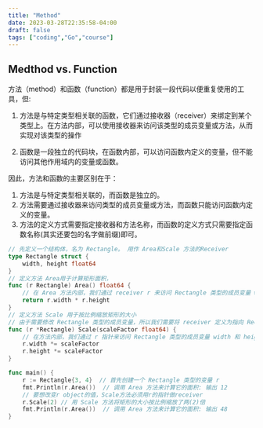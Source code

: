 ```yaml
---
title: "Method"
date: 2023-03-28T22:35:58-04:00
draft: false
tags: ["coding","Go","course"]
---
```


## Medthod vs. Function

方法（method）和函数（function）都是用于封装一段代码以便重复使用的工具，但:

1. 方法是与特定类型相关联的函数，它们通过接收器（receiver）来绑定到某个类型上。在方法内部，可以使用接收器来访问该类型的成员变量或方法，从而实现对该类型的操作

1. 函数是一段独立的代码块，在函数内部，可以访问函数内定义的变量，但不能访问其他作用域内的变量或函数。

因此，方法和函数的主要区别在于：

1. 方法是与特定类型相关联的，而函数是独立的。
1. 方法需要通过接收器来访问类型的成员变量或方法，而函数只能访问函数内定义的变量。
1. 方法的定义方式需要指定接收器和方法名称，而函数的定义方式只需要指定函数名称(其实还要包的名字做前缀)即可。

```go
// 先定义一个结构体，名为 Rectangle。 用作 Area和Scale 方法的Receiver
type Rectangle struct {   
    width, height float64
}
// 定义方法 Area用于计算矩形面积，
func (r Rectangle) Area() float64 {
    // 在 Area 方法内部，我们通过 receiver r 来访问 Rectangle 类型的成员变量 width 和 height
    return r.width * r.height
}
// 定义方法 Scale 用于按比例缩放矩形的大小
// 由于需要修改 Rectangle 类型的成员变量，所以我们需要将 receiver 定义为指向 Rectangle 类型的指针
func (r *Rectangle) Scale(scaleFactor float64) {
    // 在方法内部，我们通过 r 指针来访问 Rectangle 类型的成员变量 width 和 height，并按比例缩放它们的值。
    r.width *= scaleFactor
    r.height *= scaleFactor
}

func main() {
    r := Rectangle{3, 4}  // 首先创建一个 Rectangle 类型的变量 r
    fmt.Println(r.Area())  // 调用 Area 方法来计算它的面积: 输出 12
    // 要想改变r object的值，Scale方法必须用r的指针做receiver
    r.Scale(2) // 用 Scale 方法将矩形的大小按比例缩放了两(2)倍
    fmt.Println(r.Area())  // 调用 Area 方法来计算它的面积: 输出 48
}

```